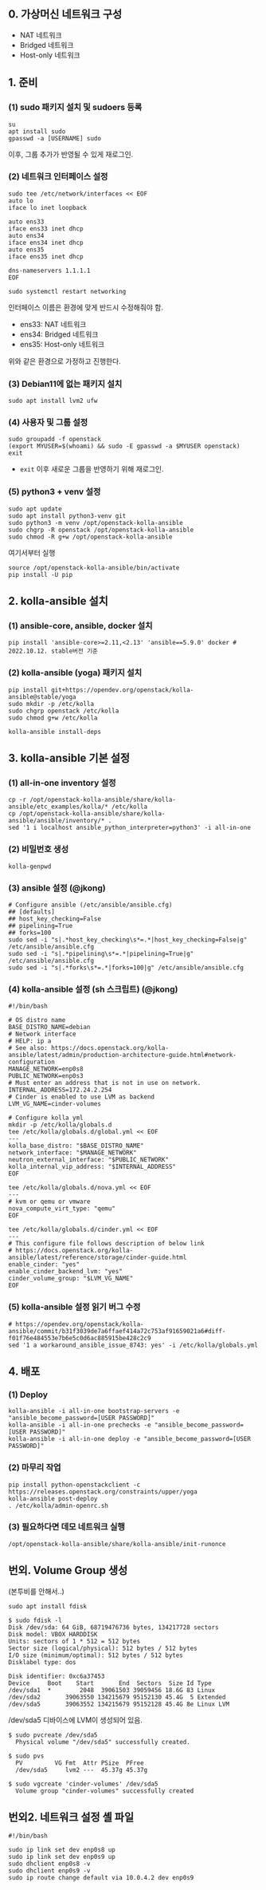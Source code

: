 ## 0. 가상머신 네트워크 구성

* NAT 네트워크
* Bridged 네트워크
* Host-only 네트워크


## 1. 준비
### (1) sudo 패키지 설치 및 sudoers 등록
```
su
apt install sudo
gpasswd -a [USERNAME] sudo
```

이후, 그룹 추가가 반영될 수 있게 재로그인.

### (2) 네트워크 인터페이스 설정
```
sudo tee /etc/network/interfaces << EOF
auto lo
iface lo inet loopback

auto ens33
iface ens33 inet dhcp
auto ens34
iface ens34 inet dhcp
auto ens35
iface ens35 inet dhcp

dns-nameservers 1.1.1.1
EOF

sudo systemctl restart networking
```

인터페이스 이름은 환경에 맞게 반드시 수정해줘야 함.

* ens33: NAT 네트워크
* ens34: Bridged 네트워크
* ens35: Host-only 네트워크

위와 같은 환경으로 가정하고 진행한다.

### (3) Debian11에 없는 패키지 설치
```
sudo apt install lvm2 ufw
```

### (4) 사용자 및 그룹 설정
```
sudo groupadd -f openstack
(export MYUSER=$(whoami) && sudo -E gpasswd -a $MYUSER openstack)
exit
```
* `exit` 이후 새로운 그룹을 반영하기 위해 재로그인.

### (5) python3 + venv 설정
```
sudo apt update
sudo apt install python3-venv git
sudo python3 -m venv /opt/openstack-kolla-ansible
sudo chgrp -R openstack /opt/openstack-kolla-ansible
sudo chmod -R g+w /opt/openstack-kolla-ansible
```

여기서부터 실행

```
source /opt/openstack-kolla-ansible/bin/activate
pip install -U pip
```

## 2. kolla-ansible 설치
### (1) ansible-core, ansible, docker 설치
```
pip install 'ansible-core>=2.11,<2.13' 'ansible==5.9.0' docker # 2022.10.12. stable버전 기준
```

### (2) kolla-ansible (yoga) 패키지 설치
```
pip install git+https://opendev.org/openstack/kolla-ansible@stable/yoga
sudo mkdir -p /etc/kolla
sudo chgrp openstack /etc/kolla
sudo chmod g+w /etc/kolla

kolla-ansible install-deps
```

## 3. kolla-ansible 기본 설정
### (1) all-in-one inventory 설정
```
cp -r /opt/openstack-kolla-ansible/share/kolla-ansible/etc_examples/kolla/* /etc/kolla
cp /opt/openstack-kolla-ansible/share/kolla-ansible/ansible/inventory/* .
sed '1 i localhost ansible_python_interpreter=python3' -i all-in-one
```
### (2) 비밀번호 생성
```
kolla-genpwd
```

### (3) ansible 설정 (@jkong)
```
# Configure ansible (/etc/ansible/ansible.cfg)
## [defaults]
## host_key_checking=False
## pipelining=True
## forks=100
sudo sed -i "s|.*host_key_checking\s*=.*|host_key_checking=False|g" /etc/ansible/ansible.cfg
sudo sed -i "s|.*pipelining\s*=.*|pipelining=True|g" /etc/ansible/ansible.cfg
sudo sed -i "s|.*forks\s*=.*|forks=100|g" /etc/ansible/ansible.cfg
```

### (4) kolla-ansible 설정 (sh 스크립트) (@jkong)
```
#!/bin/bash

# OS distro name
BASE_DISTRO_NAME=debian
# Network interface
# HELP: ip a
# See also: https://docs.openstack.org/kolla-ansible/latest/admin/production-architecture-guide.html#network-configuration
MANAGE_NETWORK=enp0s8
PUBLIC_NETWORK=enp0s3
# Must enter an address that is not in use on network.
INTERNAL_ADDRESS=172.24.2.254
# Cinder is enabled to use LVM as backend
LVM_VG_NAME=cinder-volumes

# Configure kolla yml
mkdir -p /etc/kolla/globals.d
tee /etc/kolla/globals.d/global.yml << EOF
---
kolla_base_distro: "$BASE_DISTRO_NAME"
network_interface: "$MANAGE_NETWORK"
neutron_external_interface: "$PUBLIC_NETWORK"
kolla_internal_vip_address: "$INTERNAL_ADDRESS"
EOF

tee /etc/kolla/globals.d/nova.yml << EOF
---
# kvm or qemu or vmware
nova_compute_virt_type: "qemu"
EOF

tee /etc/kolla/globals.d/cinder.yml << EOF
---
# This configure file follows description of below link
# https://docs.openstack.org/kolla-ansible/latest/reference/storage/cinder-guide.html
enable_cinder: "yes"
enable_cinder_backend_lvm: "yes"
cinder_volume_group: "$LVM_VG_NAME"
EOF
```

### (5) kolla-ansible 설정 읽기 버그 수정
```
# https://opendev.org/openstack/kolla-ansible/commit/b31f3039de7a6ffaef414a72c753af91659021a6#diff-f01f76e484553e7b6e5c0d6ac885915be428c2c9
sed '1 a workaround_ansible_issue_8743: yes' -i /etc/kolla/globals.yml
```

## 4. 배포
### (1) Deploy
```
kolla-ansible -i all-in-one bootstrap-servers -e "ansible_become_password=[USER PASSWORD]"
kolla-ansible -i all-in-one prechecks -e "ansible_become_password=[USER PASSWORD]"
kolla-ansible -i all-in-one deploy -e "ansible_become_password=[USER PASSWORD]"
```

### (2) 마무리 작업
```
pip install python-openstackclient -c https://releases.openstack.org/constraints/upper/yoga
kolla-ansible post-deploy
. /etc/kolla/admin-openrc.sh
```

### (3) 필요하다면 데모 네트워크 실행
```
/opt/openstack-kolla-ansible/share/kolla-ansible/init-runonce
```

## 번외. Volume Group 생성

(본투비를 안해서..)
```
sudo apt install fdisk
```

```
$ sudo fdisk -l
Disk /dev/sda: 64 GiB, 68719476736 bytes, 134217728 sectors
Disk model: VBOX HARDDISK
Units: sectors of 1 * 512 = 512 bytes
Sector size (logical/physical): 512 bytes / 512 bytes
I/O size (minimum/optimal): 512 bytes / 512 bytes
Disklabel type: dos

Disk identifier: 0xc6a37453
Device     Boot    Start       End  Sectors  Size Id Type
/dev/sda1  *        2048  39061503 39059456 18.6G 83 Linux
/dev/sda2       39063550 134215679 95152130 45.4G  5 Extended
/dev/sda5       39063552 134215679 95152128 45.4G 8e Linux LVM
```

/dev/sda5 디바이스에 LVM이 생성되어 있음.

```
$ sudo pvcreate /dev/sda5
  Physical volume "/dev/sda5" successfully created. 
```

```
$ sudo pvs
  PV         VG Fmt  Attr PSize  PFree
  /dev/sda5     lvm2 ---  45.37g 45.37g
```

```
$ sudo vgcreate 'cinder-volumes' /dev/sda5
  Volume group "cinder-volumes" successfully created
```
 
## 번외2. 네트워크 설정 셸 파일
```
#!/bin/bash

sudo ip link set dev enp0s8 up
sudo ip link set dev enp0s9 up
sudo dhclient enp0s8 -v
sudo dhclient enp0s9 -v
sudo ip route change default via 10.0.4.2 dev enp0s9
```
